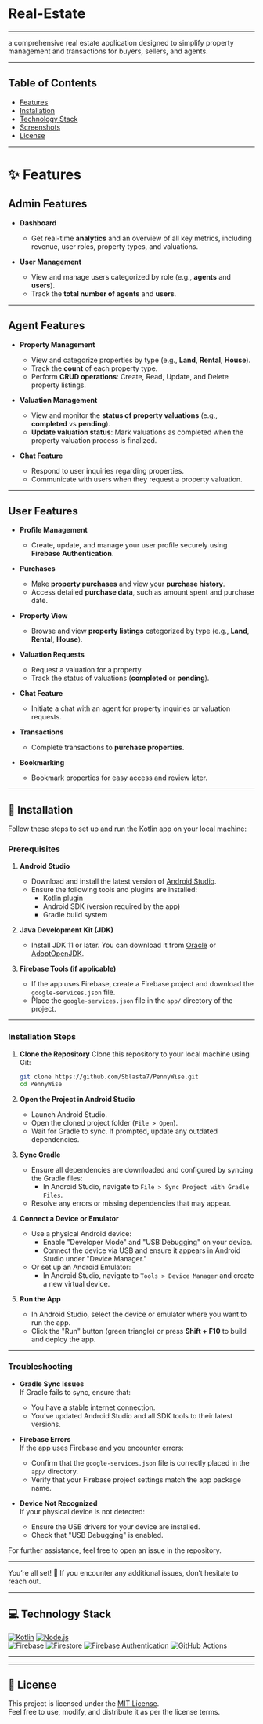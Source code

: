 # Real-Estate

---
a comprehensive real estate application designed to simplify property management and transactions for buyers, sellers, and agents.

---
## Table of Contents
- [Features](#✨-features)  
- [Installation](#🚀-installation)  
- [Technology Stack](#💻-technology-stack)
- [Screenshots](#📸-screenshots)
- [License](#📝-license)  

---

# ✨ **Features**

## **Admin Features**
- **Dashboard**
  - Get real-time **analytics** and an overview of all key metrics, including revenue, user roles, property types, and valuations.
    
- **User Management**
  - View and manage users categorized by role (e.g., **agents** and **users**).
  - Track the **total number of agents** and **users**.

---

## **Agent Features**
- **Property Management**
  - View and categorize properties by type (e.g., **Land**, **Rental**, **House**).
  - Track the **count** of each property type.
  - Perform **CRUD operations**: Create, Read, Update, and Delete property listings.

- **Valuation Management**
  - View and monitor the **status of property valuations** (e.g., **completed** vs **pending**).
  - **Update valuation status**: Mark valuations as completed when the property valuation process is finalized.

- **Chat Feature**
  - Respond to user inquiries regarding properties.
  - Communicate with users when they request a property valuation.

---

## **User Features**
- **Profile Management**
  - Create, update, and manage your user profile securely using **Firebase Authentication**.

- **Purchases**
  - Make **property purchases** and view your **purchase history**.
  - Access detailed **purchase data**, such as amount spent and purchase date.

- **Property View**
  - Browse and view **property listings** categorized by type (e.g., **Land**, **Rental**, **House**).

- **Valuation Requests**
  - Request a valuation for a property.
  - Track the status of valuations (**completed** or **pending**).

- **Chat Feature**
  - Initiate a chat with an agent for property inquiries or valuation requests.

- **Transactions**
  - Complete transactions to **purchase properties**.

- **Bookmarking**
  - Bookmark properties for easy access and review later.

---
## 🚀 **Installation**

Follow these steps to set up and run the Kotlin app on your local machine:

### Prerequisites

1. **Android Studio**
   - Download and install the latest version of [Android Studio](https://developer.android.com/studio).
   - Ensure the following tools and plugins are installed:
     - Kotlin plugin
     - Android SDK (version required by the app)
     - Gradle build system

2. **Java Development Kit (JDK)**
   - Install JDK 11 or later. You can download it from [Oracle](https://www.oracle.com/java/technologies/javase-downloads.html) or [AdoptOpenJDK](https://adoptopenjdk.net/).

3. **Firebase Tools (if applicable)**
   - If the app uses Firebase, create a Firebase project and download the `google-services.json` file.
   - Place the `google-services.json` file in the `app/` directory of the project.

---

### Installation Steps

1. **Clone the Repository**
   Clone this repository to your local machine using Git:
   ```bash
   git clone https://github.com/Sblasta7/PennyWise.git
   cd PennyWise
   ```

2. **Open the Project in Android Studio**
   - Launch Android Studio.
   - Open the cloned project folder (`File > Open`).
   - Wait for Gradle to sync. If prompted, update any outdated dependencies.

3. **Sync Gradle**
   - Ensure all dependencies are downloaded and configured by syncing the Gradle files:
     - In Android Studio, navigate to `File > Sync Project with Gradle Files`.
   - Resolve any errors or missing dependencies that may appear.

4. **Connect a Device or Emulator**
   - Use a physical Android device:
     - Enable "Developer Mode" and "USB Debugging" on your device.
     - Connect the device via USB and ensure it appears in Android Studio under "Device Manager."
   - Or set up an Android Emulator:
     - In Android Studio, navigate to `Tools > Device Manager` and create a new virtual device.

5. **Run the App**
   - In Android Studio, select the device or emulator where you want to run the app.
   - Click the "Run" button (green triangle) or press **Shift + F10** to build and deploy the app.

---

### Troubleshooting

- **Gradle Sync Issues**  
  If Gradle fails to sync, ensure that:
  - You have a stable internet connection.
  - You’ve updated Android Studio and all SDK tools to their latest versions.

- **Firebase Errors**  
  If the app uses Firebase and you encounter errors:
  - Confirm that the `google-services.json` file is correctly placed in the `app/` directory.
  - Verify that your Firebase project settings match the app package name.

- **Device Not Recognized**  
  If your physical device is not detected:
  - Ensure the USB drivers for your device are installed.
  - Check that "USB Debugging" is enabled.

For further assistance, feel free to open an issue in the repository.

---

You’re all set! 🎉 If you encounter any additional issues, don’t hesitate to reach out.

---

## 💻 **Technology Stack**  

[![Kotlin](https://img.shields.io/badge/Kotlin-7F52FF?style=for-the-badge&logo=kotlin&logoColor=white)](https://kotlinlang.org/)
[![Node.js](https://img.shields.io/badge/Node.js-339933?style=for-the-badge&logo=nodedotjs&logoColor=white)](https://nodejs.org/en)  
[![Firebase](https://img.shields.io/badge/Firebase-FFCA28?style=for-the-badge&logo=firebase&logoColor=white)](https://firebase.google.com/)
[![Firestore](https://img.shields.io/badge/Firestore-FFBB33?style=for-the-badge&logo=firebase&logoColor=white)](https://firebase.google.com/docs/firestore)
[![Firebase Authentication](https://img.shields.io/badge/Firebase_Authentication-FFCA28?style=for-the-badge&logo=firebase&logoColor=white)](https://firebase.google.com/docs/auth)
[![GitHub Actions](https://img.shields.io/badge/GitHub_Actions-2088FF?style=for-the-badge&logo=github-actions&logoColor=white)](https://github.com/features/actions)

---



---
## 📝 License

This project is licensed under the [MIT License](LICENSE).  
Feel free to use, modify, and distribute it as per the license terms.




